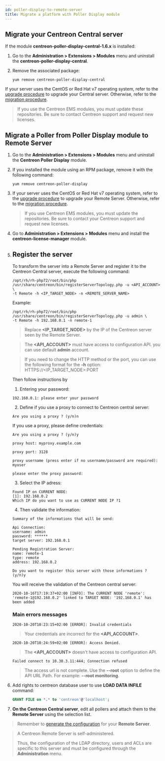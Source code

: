 ```yaml
---
id: poller-display-to-remote-server
title: Migrate a platform with Poller Display module
---
```


## Migrate your Centreon Central server

If the module **centreon-poller-display-central-1.6.x** is installed:

1. Go to the **Administration > Extensions > Modules** menu and uninstall the
**centreon-poller-display-central**.

2. Remove the associated package:

    ```shell
    yum remove centreon-poller-display-central
    ```

If your server uses the CentOS or Red Hat v7 operating system, refer to the
[upgrade procedure](../upgrade/upgrade-from-3-4.html) to upgrade your Central server.
Otherwise, refer to the [migration procedure](../migrate/migrate-from-3-4.html).

> If you use the Centreon EMS modules, you must update these repositories. Be sure
> to contact Centreon support and request new licenses.

## Migrate a Poller from Poller Display module to Remote Server

1. Go to the **Administration > Extensions > Modules** menu and uninstall the
**Centreon Poller Display** module.

2. If you installed the module using an RPM package, remove it with the
following command:

    ```shell
    yum remove centreon-poller-display
    ```

3. If your server uses the CentOS or Red Hat v7 operating system, refer to the
[upgrade procedure](../upgrade/upgrade-from-3-4.html) to upgrade your Remote Server.
Otherwise, refer to the [migration procedure](../migrate/migrate-from-3-4.html).

    > If you use Centreon EMS modules, you must update the repositories. Be sure to
    > contact your Centreon support and request new licenses.

4. Go to **Administration > Extensions > Modules** menu and install the
**centreon-license-manager** module.

5. ## Register the server

    To transform the server into a Remote Server and register it to the Centreon Central server, execute the following
    command:

    ``` shell
    /opt/rh/rh-php72/root/bin/php /usr/share/centreon/bin/registerServerTopology.php -u <API_ACCOUNT> \
    -t Remote -h <IP_TARGET_NODE> -n <REMOTE_SERVER_NAME>
    ```

    Example:

    ``` shell
    /opt/rh/rh-php72/root/bin/php /usr/share/centreon/bin/registerServerTopology.php -u admin \
    -t Remote -h 192.168.0.1 -n remote-1
    ```

    > Replace **<IP_TARGET_NODE>** by the IP of the Centreon server seen by the Remote Server.

    > The **<API_ACCOUNT>** must have access to configuration API. you can use default **admin** account.

    > If you need to change the HTTP method or the port, you can use the following format for the **-h** option:
    > HTTPS://<IP_TARGET_NODE>:PORT

    Then follow instructions by
    1. Entering your password:

    ``` shell
    192.168.0.1: please enter your password
    ```

    2. Define if you use a proxy to connect to Centreon central server:

    ``` shell
    Are you using a proxy ? (y/n)n
    ```

    If you use a proxy, please define credentials:

    ``` shell
    Are you using a proxy ? (y/n)y

    proxy host: myproxy.example.com

    proxy port: 3128

    proxy username (press enter if no username/password are required): myuser

    please enter the proxy password:
    ```

    3. Select the IP adress:

    ```shell
    Found IP on CURRENT NODE:
    [1]: 192.168.0.2
    Which IP do you want to use as CURRENT NODE IP ?1
    ```

    4. Then validate the information:

    ``` shell
    Summary of the informations that will be send:

    Api Connection:
    username: admin
    password: ******
    target server: 192.168.0.1

    Pending Registration Server:
    name: remote-1
    type: remote
    address: 192.168.0.2

    Do you want to register this server with those informations ? (y/n)y
    ```

    You will receive the validation of the Centreon central server:

    ``` shell
    2020-10-16T17:19:37+02:00 [INFO]: The CURRENT NODE 'remote': 'remote-1@192.168.0.2' linked to TARGET NODE: '192.168.0.1' has been added
    ```

    ### Main errors messages

    ``` shell
    2020-10-20T10:23:15+02:00 [ERROR]: Invalid credentials
    ```

    > Your credentials are incorrect for the **<API_ACCOUNT>**.

    ``` shell
    2020-10-20T10:24:59+02:00 [ERROR]: Access Denied.
    ```

    > The **<API_ACCOUNT>** doesn't have access to configuration API.

    ``` shell
    Failed connect to 10.30.3.11:444; Connection refused
    ```

    > The access url is not complete. Use the **--root** option to define the API URL Path. For example: **--root monitoring**.

6. Add rights to centreon database user to use **LOAD DATA INFILE** command:

    ``` SQL
    GRANT FILE on *.* to 'centreon'@'localhost';
    ```

7. **On the Centreon Central server**, edit all pollers and attach them to the
**Remote Server** using the selection list.

> Remember to [generate the configuration](../monitoring/monitoring-servers/deploying-a-configuration.html) for your
> **Remote Server**.

> A Centreon Remote Server is self-administered.
>
> Thus, the configuration of the
> LDAP directory, users and ACLs are specific to this server and must be
> configured through the **Administration** menu.
